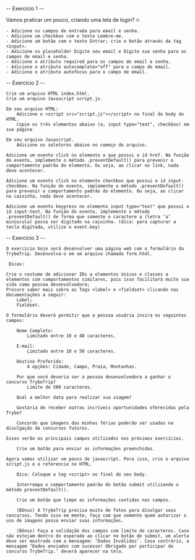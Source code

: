 -- Exercício 1 --

 Vamos praticar um pouco, criando uma tela de login? 🔥

    - Adicione os campos de entrada para email e senha.
    - Adicione um checkbox com o texto Lembre-me.
    - Adicione um botão com o texto Entrar; crie o botão através da tag <input>.
    - Adicione os placeholder Digite seu email e Digite sua senha para os campos de email e senha.
    - Adicione o atributo required para os campos de email e senha.
    - Adicione o atributo autocomplete="off" para o campo de email.
    - Adicione o atributo autofocus para o campo de email.

-- Exercício 2 --

    Crie um arquivo HTML index.html.
    Crie um arquivo Javascript script.js.

    Em seu arquivo HTML:
        Adicione o <script src="script.js"></script> no final do body do HTML.
        Copie os três elementos abaixo (a, input type="text", checkbox) em sua página

    Em seu arquivo Javascript.
        Adicione os seletores abaixo no começo do arquivo.

    Adicione um evento click no elemento a que possui o id href. Na função do evento, implemente o método .preventDefault() para prevenir o comportamento padrão do elemento. Ou seja, ao clicar no link, nada deve acontecer.

    Adicione um evento click no elemento checkbox que possui o id input-checkbox. Na função do evento, implemente o método .preventDefault() para prevenir o comportamento padrão do elemento. Ou seja, ao clicar na caixinha, nada deve acontecer.

    Adicione um evento keypress no elemento input type="text" que possui o id input-text. Na função do evento, implemente o método .preventDefault() de forma que somente o caractere a (letra ‘a’ minúscula) possa ser digitado na caixinha. (dica: para capturar a tecla digitada, utilize o event.key)
 
-- Exercício 3 --

    O exercício hoje será desenvolver uma página web com o formulário da TrybeTrip. Desenvolva-o em um arquivo chamado form.html.

     Dicas:

    Crie o costume de adicionar IDs a elementos únicos e classes a elementos com comportamentos similares, pois isso facilitará muito sua vida como pessoa desenvolvedora;
    Procure saber mais sobre as Tags <label> e <fieldset> clicando nas documentações a seguir:
        Label;
        Fieldset.

    O formulário deverá permitir que a pessoa usuária insira os seguintes campos:

        Nome Completo:
            Limitado entre 10 e 40 caracteres.

        E-mail:
            Limitado entre 10 e 50 caracteres.

        Destino Preferido:
            4 opções: Cidade, Campo, Praia, Montanhas.

        Por que você deveria ser a pessoa desenvolvedora a ganhar o concurso TrybeTrip?
            Limite de 500 caracteres.

        Qual a melhor data para realizar sua viagem?

        Gostaria de receber outras incríveis oportunidades oferecidas pela Trybe?

        Concordo que imagens das minhas férias poderão ser usadas na divulgação de concursos futuros.

    Esses serão os principais campos utilizados nos próximos exercícios.

        Crie um botão para enviar as informações preenchidas.

    Agora vamos utilizar um pouco de javascript. Para isso, crie o arquivo script.js e o referencie no HTML.

        Dica: Coloque a tag <script> no final do seu body.

        Interrompa o comportamento padrão do botão submit utilizando o método preventDefault().

        Crie um botão que limpe as informações contidas nos campos.

        (Bônus) A TrybeTrip precisa muito de fotos para divulgar seus concursos. Tendo isso em mente, faça com que somente quem autorizar o uso de imagens possa enviar suas informações.

        (Bônus) Faça a validação dos campos com limite de caracteres. Caso não estejam dentro do esperado ao clicar no botão de submit, um alerta deve ser mostrado com a mensagem: ‘Dados Inválidos’. Caso contrário, a mensagem ‘Dados enviados com sucesso! Obrigado por participar do concurso TrybeTrip.’ deverá aparecer na tela.


